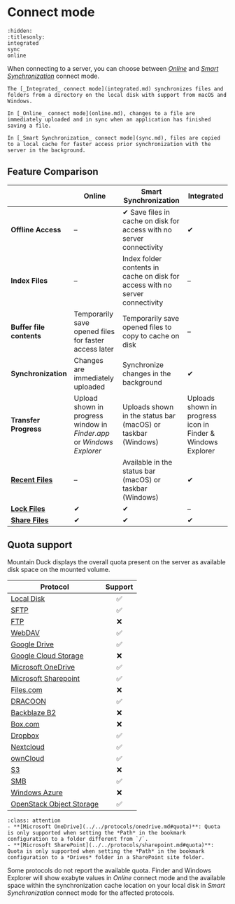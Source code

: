 Connect mode
===

```{toctree}
:hidden:
:titlesonly:
integrated
sync
online
```

When connecting to a server, you can choose between *[Online](online.md)* and *[Smart Synchronization](sync.md)* connect
mode.

```{admonition} Integrated
The [_Integrated_ connect mode](integrated.md) synchronizes files and folders from a directory on the local disk with support from macOS and Windows.
```

```{admonition} Online
In [_Online_ connect mode](online.md), changes to a file are immediately uploaded and in sync when an application has finished saving a file.
```

```{admonition} Smart Synchronization
In [_Smart Synchronization_ connect mode](sync.md), files are copied to a local cache for faster access prior synchronization with the server in the background.
```

## Feature Comparison

|                                          | **Online**                                                            | **Smart Synchronization**                                                     | **Integrated**                                              |
|------------------------------------------|-----------------------------------------------------------------------|-------------------------------------------------------------------------------|-------------------------------------------------------------|
| **Offline Access**                       | –                                                                     | ✔ Save files in cache on disk for access with no server connectivity          | ✔                                                           |
| **Index Files**                          | –                                                                     | Index folder contents in cache on disk for access with no server connectivity | –                                                           |
| **Buffer file contents**                 | ︎Temporarily save opened files for faster access later                | Temporarily save opened files to copy to cache on disk                        | –                                                           |
| **Synchronization**                      | Changes are immediately uploaded                                      | Synchronize changes in the background                                         | ✔                                                           |
| **Transfer Progress**                    | Upload shown in progress window in _Finder.app_ or _Windows Explorer_ | Uploads shown in the status bar (macOS) or taskbar (Windows)                  | Uploads shown in progress icon in Finder & Windows Explorer |
| **[Recent Files](sync.md#recent-files)** | –                                                                     | Available in the status bar (macOS) or taskbar (Windows)                      | ✔                                                           |
| **[Lock Files](../locking.md)**          | ✔︎                                                                    | ✔                                                                             | –                                                           |
| **[Share Files](../share.md)**           | ✔                                                                     | ✔                                                                             | ✔                                                           |

## Quota support
Mountain Duck displays the overall quota present on the server as available disk space on the mounted volume.

| Protocol                 | Support |
|--------------------------| :---: |
| [Local Disk](../../protocols/index.md#local-disk)  | ✅ |
| [SFTP](../../protocols/sftp/index.md#free-space-calculation-is-incorrect)  | ✅ |
| [FTP](../../protocols/ftp.md)                      | ❌ |
| [WebDAV](../../protocols/webdav/index.md)			 | ✅ |
| [Google Drive](../../protocols/googledrive.md)     | ✅ |
| [Google Cloud Storage](../../protocols/googlecloudstorage.md)  | ❌ |
| [Microsoft OneDrive](../../protocols/onedrive.md#quota)  | ✅ |
| [Microsoft Sharepoint](../../protocols/sharepoint.md#quota)  | ✅ |
| [Files.com](../../protocols/files.com.md)          | ❌ |
| [DRACOON](../../protocols/dracoon.md)              | ✅ |
| [Backblaze B2](../../protocols/b2.md)              | ❌ |
| [Box.com](../../protocols/box.md)                  | ❌ |
| [Dropbox](../../protocols/dropbox.md)              | ✅ |
| [Nextcloud](../../protocols/webdav/nextcloud.md)   | ✅ |
| [ownCloud](../../protocols/webdav/nextcloud.md)    | ✅ |
| [S3](../../protocols/s3/index.md)                  | ❌ |
| [SMB](../../protocols/smb.md)                      | ✅ |
| [Windows Azure ](../../protocols/azure.md)         | ❌ |
| [OpenStack Object Storage](../../protocols/openstack/index.md)  | ✅ |

```{admonition} Limited Support
:class: attention
- **[Microsoft OneDrive](../../protocols/onedrive.md#quota)**: Quota is only supported when setting the *Path* in the bookmark configuration to a folder different from `/`.
- **[Microsoft SharePoint](../../protocols/sharepoint.md#quota)**: Quota is only supported when setting the *Path* in the bookmark configuration to a *Drives* folder in a SharePoint site folder.
```

Some protocols do not report the available quota. Finder and Windows Explorer will show exabyte values in *Online* connect mode and the available space within the synchronization cache location on your local disk in *Smart Synchronization* connect mode for the affected protocols.
